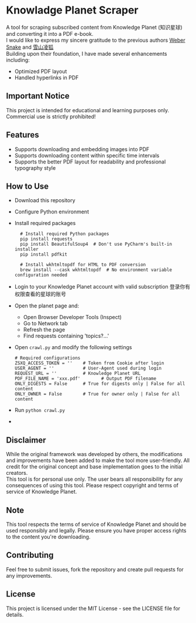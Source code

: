 # Knowladge Planet Scraper
A tool for scraping subscribed content from Knowledge Planet (知识星球) and converting it into a PDF e-book.  
I would like to express my sincere gratitude to the previous authors [Weber Snake](https://github.com/wbsabc/zsxq-spider) and [雪山凌狐](https://gitee.com/xueshanlinghu/zsxq_to_pdf)  
Building upon their foundation, I have made several enhancements including:
- Optimized PDF layout 
- Handled hyperlinks in PDF

## Important Notice
This project is intended for educational and learning purposes only. Commercial use is strictly prohibited!

## Features

- Supports downloading and embedding images into PDF
- Supports downloading content within specific time intervals
- Supports the better PDF layout for readability and professional typography style

## How to Use

- Download this repository
- Configure Python environment
- Install required packages
  ```
    # Install required Python packages
    pip install requests
    pip install BeautifulSoup4  # Don't use PyCharm's built-in installer
    pip install pdfkit
    
    # Install wkhtmltopdf for HTML to PDF conversion
    brew install --cask wkhtmltopdf  # No environment variable configuration needed
  ```
- Login to your Knowledge Planet account with valid subscription 登录你有权限查看的星球的账号
- Open the planet page and:
  - Open Browser Developer Tools (Inspect)
  - Go to Network tab
  - Refresh the page
  - Find requests containing 'topics?...'
- Open `crawl.py` and modify the following settings
  ```
  # Required configurations
  ZSXQ_ACCESS_TOKEN = ''    # Token from Cookie after login
  USER_AGENT = ''           # User-Agent used during login
  REQUEST_URL = ''          # Knowledge Planet URL
  PDF_FILE_NAME = 'xxx.pdf'        # Output PDF filename
  ONLY_DIGESTS = False      # True for digests only | False for all content
  ONLY_OWNER = False        # True for owner only | False for all content
  ```

- Run `python crawl.py`
- 
## Disclaimer
While the original framework was developed by others, the modifications and improvements have been added to make the tool more user-friendly. All credit for the original concept and base implementation goes to the initial creators.  
This tool is for personal use only. The user bears all responsibility for any consequences of using this tool. Please respect copyright and terms of service of Knowledge Planet.
## Note
This tool respects the terms of service of Knowledge Planet and should be used responsibly and legally. Please ensure you have proper access rights to the content you're downloading.
## Contributing
Feel free to submit issues, fork the repository and create pull requests for any improvements.
## License
This project is licensed under the MIT License - see the LICENSE file for details.

